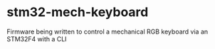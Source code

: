 # stm32-mech-keyboard
Firmware being written to control a mechanical RGB keyboard via an STM32F4 with a CLI



